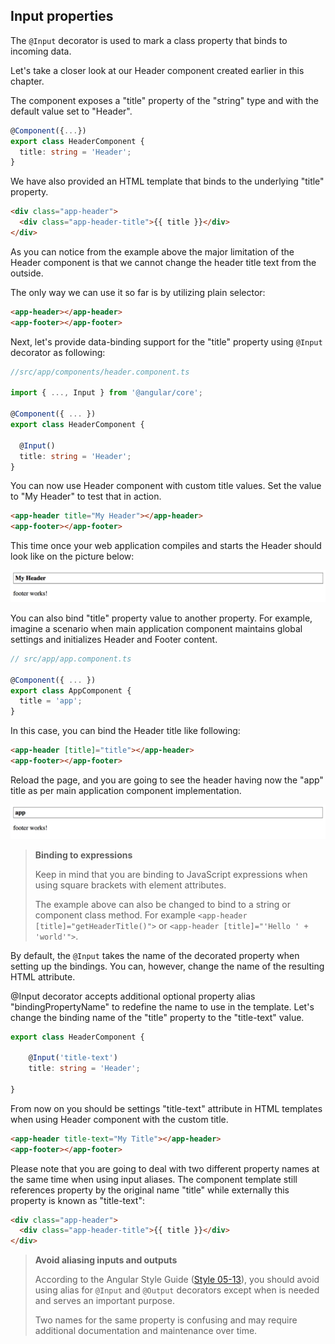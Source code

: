 ## Input properties

The `@Input` decorator is used to mark a class property that binds to incoming data.

Let's take a closer look at our Header component created earlier in this chapter.

The component exposes a "title" property of the "string" type and with the default value set to "Header".

```ts
@Component({...})
export class HeaderComponent {
  title: string = 'Header';
}
```

We have also provided an HTML template that binds to the underlying "title" property.

```html
<div class="app-header">
  <div class="app-header-title">{{ title }}</div>
</div>
```

As you can notice from the example above the major limitation of the Header component is that we cannot change the header title text from the outside.

The only way we can use it so far is by utilizing plain selector:

```html
<app-header></app-header>
<app-footer></app-footer>
```

Next, let's provide data-binding support for the "title" property using `@Input` decorator as following:

```ts
//src/app/components/header.component.ts

import { ..., Input } from '@angular/core';

@Component({ ... })
export class HeaderComponent {

  @Input()
  title: string = 'Header';
}
```

You can now use Header component with custom title values.
Set the value to "My Header" to test that in action.

```html
<app-header title="My Header"></app-header>
<app-footer></app-footer>
```

This time once your web application compiles and starts the Header should look like on the picture below:

![](images/components-input-01.png)

You can also bind "title" property value to another property.
For example, imagine a scenario when main application component maintains global settings and initializes Header and Footer content.

```ts
// src/app/app.component.ts

@Component({ ... })
export class AppComponent {
  title = 'app';
}
```

In this case, you can bind the Header title like following:

```html
<app-header [title]="title"></app-header>
<app-footer></app-footer>
```

Reload the page, and you are going to see the header having now the "app" title as per main application component implementation.

![](images/components-input-02.png)

> **Binding to expressions**
>
> Keep in mind that you are binding to JavaScript expressions when using square brackets with element attributes.
>
> The example above can also be changed to bind to a string or component class method.
> For example `<app-header [title]="getHeaderTitle()">` or `<app-header [title]="'Hello ' + 'world'">`.

By default, the `@Input` takes the name of the decorated property when setting up the bindings.
You can, however, change the name of the resulting HTML attribute.

@Input decorator accepts additional optional property alias "bindingPropertyName" to redefine the name to use in the template.
Let's change the binding name of the "title" property to the "title-text" value.

```ts
export class HeaderComponent {

    @Input('title-text')
    title: string = 'Header';

}
```

From now on you should be settings "title-text" attribute in HTML templates when using Header component with the custom title.

```html
<app-header title-text="My Title"></app-header>
<app-footer></app-footer>
```

Please note that you are going to deal with two different property names at the same time when using input aliases.
The component template still references property by the original name "title" while externally this property is known as "title-text":

```html
<div class="app-header">
  <div class="app-header-title">{{ title }}</div>
</div>
```

> **Avoid aliasing inputs and outputs**
>
> According to the Angular Style Guide ([Style 05-13](https://angular.io/guide/styleguide#style-05-13)),
> you should avoid using alias for `@Input` and `@Output` decorators except when is needed and serves an important purpose.
>
> Two names for the same property is confusing and may require additional documentation and maintenance over time.
